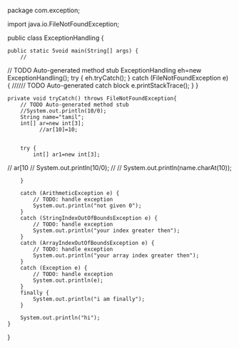 package com.exception;

import java.io.FileNotFoundException;

public class ExceptionHandling {

	public static 5void main(String[] args) {
		//
// TODO Auto-generated method stub
		ExceptionHandling eh=new ExceptionHandling();
		try {
			eh.tryCatch();
		} catch (FileNotFoundException e) {
			////// TODO Auto-generated catch block
			e.printStackTrace();
		}
	}

	private void tryCatch() throws FileNotFoundException{
		// TODO Auto-generated method stub
		//System.out.println(10/0);
		String name="tamil";
		int[] ar=new int[3];
              //ar[10]=10;

		
		try {
			int[] ar1=new int[3];
//			ar[10
	//       System.out.println(10/0);
//	//		System.out.println(name.charAt(10));
			
			
		} 
		
		catch (ArithmeticException e) {
			// TODO: handle exception
			System.out.println("not given 0");
		}
		catch (StringIndexOutOfBoundsException e) {
			// TODO: handle exception
			System.out.println("your index greater then");
		}
		catch (ArrayIndexOutOfBoundsException e) {
			// TODO: handle exception
			System.out.println("your array index greater then");
		}
		catch (Exception e) {
			// TODO: handle exception
			System.out.println(e);
		}
		finally {
			System.out.println("i am finally");
		}
		
		System.out.println("hi");
	}

}
